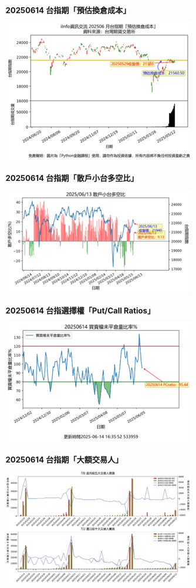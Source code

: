 ## 20250614 台指期「預估換倉成本」
![](images/txfcost.png)

## 20250614 台指期「散戶小台多空比」
![](images/bbiri.png)

## 20250614 台指選擇權「Put/Call Ratios」
![](images/pcratio.png)

## 20250614 台指期「大額交易人」
![](images/blocktrade.png)

